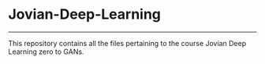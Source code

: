 # Jovian-Deep-Learning
-----------------------
This repository contains all the files pertaining to the course Jovian Deep Learning zero to GANs.
